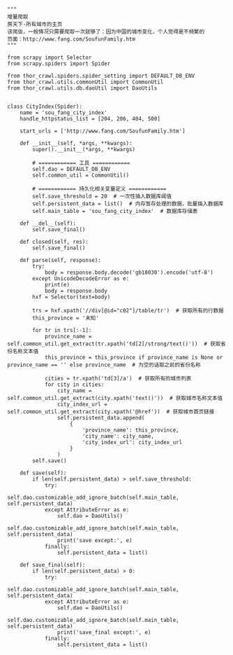     """
    增量爬取
    房天下-所有城市的主页
    该爬虫，一般情况只需要爬取一次就够了：因为中国的城市变化，个人觉得是不频繁的
    页面：http://www.fang.com/SoufunFamily.htm
    """
    
    from scrapy import Selector
    from scrapy.spiders import Spider
    
    from thor_crawl.spiders.spider_setting import DEFAULT_DB_ENV
    from thor_crawl.utils.commonUtil import CommonUtil
    from thor_crawl.utils.db.daoUtil import DaoUtils
    
    
    class CityIndex(Spider):
        name = 'sou_fang_city_index'
        handle_httpstatus_list = [204, 206, 404, 500]
    
        start_urls = ['http://www.fang.com/SoufunFamily.htm']
    
        def __init__(self, *args, **kwargs):
            super().__init__(*args, **kwargs)
    
            # ============ 工具 ============
            self.dao = DEFAULT_DB_ENV
            self.common_util = CommonUtil()
    
            # ============ 持久化相关变量定义 ============
            self.save_threshold = 20  # 一次性插入数据库阈值
            self.persistent_data = list()  # 内存暂存处理的数据，批量插入数据库
            self.main_table = 'sou_fang_city_index'  # 数据库存储表
    
        def __del__(self):
            self.save_final()
    
        def closed(self, res):
            self.save_final()
    
        def parse(self, response):
            try:
                body = response.body.decode('gb18030').encode('utf-8')
            except UnicodeDecodeError as e:
                print(e)
                body = response.body
            hxf = Selector(text=body)
    
            trs = hxf.xpath('//div[@id="c02"]/table/tr')  # 获取所有的行数据
            this_province = '未知'
    
            for tr in trs[:-1]:
                province_name = self.common_util.get_extract(tr.xpath('td[2]/strong/text()'))  # 获取省份名称文本值
                this_province = this_province if province_name is None or province_name == '' else province_name  # 为空的话取之前的省份名称
    
                cities = tr.xpath('td[3]/a')  # 获取所有的城市列表
                for city in cities:
                    city_name = self.common_util.get_extract(city.xpath('text()'))  # 获取城市名称文本值
                    city_index_url = self.common_util.get_extract(city.xpath('@href'))  # 获取城市首页链接
                    self.persistent_data.append(
                        {
                            'province_name': this_province,
                            'city_name': city_name,
                            'city_index_url': city_index_url
                        }
                    )
            self.save()
    
        def save(self):
            if len(self.persistent_data) > self.save_threshold:
                try:
                    self.dao.customizable_add_ignore_batch(self.main_table, self.persistent_data)
                except AttributeError as e:
                    self.dao = DaoUtils()
                    self.dao.customizable_add_ignore_batch(self.main_table, self.persistent_data)
                    print('save except:', e)
                finally:
                    self.persistent_data = list()
    
        def save_final(self):
            if len(self.persistent_data) > 0:
                try:
                    self.dao.customizable_add_ignore_batch(self.main_table, self.persistent_data)
                except AttributeError as e:
                    self.dao = DaoUtils()
                    self.dao.customizable_add_ignore_batch(self.main_table, self.persistent_data)
                    print('save_final except:', e)
                finally:
                    self.persistent_data = list()
